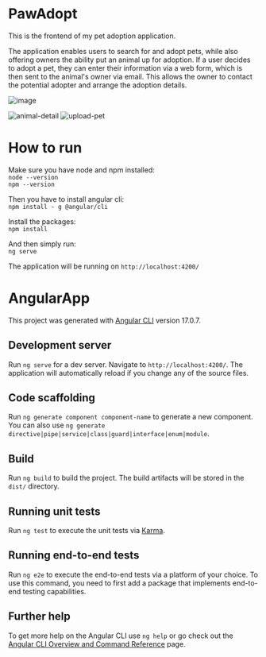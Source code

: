 # PawAdopt
This is the frontend of my pet adoption application. 

The application enables users to search for and adopt pets, while also offering owners the ability put an animal up for adoption. If a user decides to adopt a pet, they can enter their information via a web form, which is then sent to the animal's owner via email. This allows the owner to contact the potential adopter and arrange the adoption details.

![image](https://github.com/Dzana-K/angular-app/assets/124843892/c416c560-a6bd-4afa-b5b7-08d8d71c4a65)

![animal-detail](https://github.com/Dzana-K/angular-app/assets/124843892/acc7cf80-f784-4793-a2df-a22603719f6a)
![upload-pet](https://github.com/Dzana-K/angular-app/assets/124843892/f48c3300-674a-4a79-8eb5-0cfe1d27db18)

# How to run  

Make sure you have node and npm installed:  
`node --version`  
`npm --version`


Then you have to install angular cli:  
`npm install - g @angular/cli`

Install the packages:  
`npm install`  

And then simply run:  
`ng serve`  

The application will be running on `http://localhost:4200/`  



# AngularApp

This project was generated with [Angular CLI](https://github.com/angular/angular-cli) version 17.0.7.

## Development server

Run `ng serve` for a dev server. Navigate to `http://localhost:4200/`. The application will automatically reload if you change any of the source files.

## Code scaffolding

Run `ng generate component component-name` to generate a new component. You can also use `ng generate directive|pipe|service|class|guard|interface|enum|module`.

## Build

Run `ng build` to build the project. The build artifacts will be stored in the `dist/` directory.

## Running unit tests

Run `ng test` to execute the unit tests via [Karma](https://karma-runner.github.io).

## Running end-to-end tests

Run `ng e2e` to execute the end-to-end tests via a platform of your choice. To use this command, you need to first add a package that implements end-to-end testing capabilities.

## Further help

To get more help on the Angular CLI use `ng help` or go check out the [Angular CLI Overview and Command Reference](https://angular.io/cli) page.
